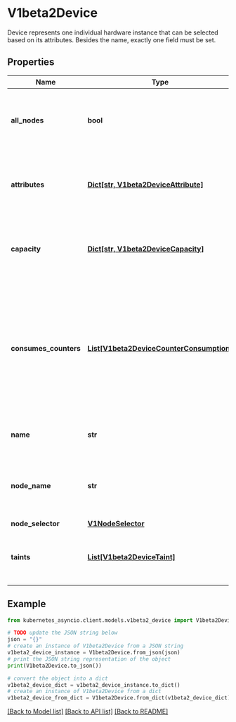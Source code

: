 # V1beta2Device

Device represents one individual hardware instance that can be selected based on its attributes. Besides the name, exactly one field must be set.

## Properties

Name | Type | Description | Notes
------------ | ------------- | ------------- | -------------
**all_nodes** | **bool** | AllNodes indicates that all nodes have access to the device.  Must only be set if Spec.PerDeviceNodeSelection is set to true. At most one of NodeName, NodeSelector and AllNodes can be set. | [optional] 
**attributes** | [**Dict[str, V1beta2DeviceAttribute]**](V1beta2DeviceAttribute.md) | Attributes defines the set of attributes for this device. The name of each attribute must be unique in that set.  The maximum number of attributes and capacities combined is 32. | [optional] 
**capacity** | [**Dict[str, V1beta2DeviceCapacity]**](V1beta2DeviceCapacity.md) | Capacity defines the set of capacities for this device. The name of each capacity must be unique in that set.  The maximum number of attributes and capacities combined is 32. | [optional] 
**consumes_counters** | [**List[V1beta2DeviceCounterConsumption]**](V1beta2DeviceCounterConsumption.md) | ConsumesCounters defines a list of references to sharedCounters and the set of counters that the device will consume from those counter sets.  There can only be a single entry per counterSet.  The total number of device counter consumption entries must be &lt;&#x3D; 32. In addition, the total number in the entire ResourceSlice must be &lt;&#x3D; 1024 (for example, 64 devices with 16 counters each). | [optional] 
**name** | **str** | Name is unique identifier among all devices managed by the driver in the pool. It must be a DNS label. | 
**node_name** | **str** | NodeName identifies the node where the device is available.  Must only be set if Spec.PerDeviceNodeSelection is set to true. At most one of NodeName, NodeSelector and AllNodes can be set. | [optional] 
**node_selector** | [**V1NodeSelector**](V1NodeSelector.md) |  | [optional] 
**taints** | [**List[V1beta2DeviceTaint]**](V1beta2DeviceTaint.md) | If specified, these are the driver-defined taints.  The maximum number of taints is 4.  This is an alpha field and requires enabling the DRADeviceTaints feature gate. | [optional] 

## Example

```python
from kubernetes_asyncio.client.models.v1beta2_device import V1beta2Device

# TODO update the JSON string below
json = "{}"
# create an instance of V1beta2Device from a JSON string
v1beta2_device_instance = V1beta2Device.from_json(json)
# print the JSON string representation of the object
print(V1beta2Device.to_json())

# convert the object into a dict
v1beta2_device_dict = v1beta2_device_instance.to_dict()
# create an instance of V1beta2Device from a dict
v1beta2_device_from_dict = V1beta2Device.from_dict(v1beta2_device_dict)
```
[[Back to Model list]](../README.md#documentation-for-models) [[Back to API list]](../README.md#documentation-for-api-endpoints) [[Back to README]](../README.md)


